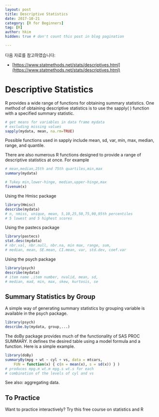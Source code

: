 ```yaml
---
layout: post  
title: Descriptive Statistics  
date: 2017-10-21  
category: [R for Beginners]  
tag: [R]  
author: hkim  
hidden: true # don't count this post in blog pagination  

---
```


다음 자료를 참고하였습니다:  
- [https://www.statmethods.net/stats/descriptives.html](https://www.statmethods.net/stats/descriptives.html)

# Descriptive Statistics
R provides a wide range of functions for obtaining summary statistics. One method of obtaining descriptive statistics is to use the sapply( ) function with a specified summary statistic.

```r
# get means for variables in data frame mydata
# excluding missing values
sapply(mydata, mean, na.rm=TRUE)
```

Possible functions used in sapply include mean, sd, var, min, max, median, range, and quantile.

There are also numerous R functions designed to provide a range of descriptive statistics at once. For example

```r
# mean,median,25th and 75th quartiles,min,max
summary(mydata)

# Tukey min,lower-hinge, median,upper-hinge,max
fivenum(x)
```

Using the Hmisc package

```r
library(Hmisc)
describe(mydata)
# n, nmiss, unique, mean, 5,10,25,50,75,90,95th percentiles
# 5 lowest and 5 highest scores
```

Using the pastecs package

```r
library(pastecs)
stat.desc(mydata)
# nbr.val, nbr.null, nbr.na, min max, range, sum,
# median, mean, SE.mean, CI.mean, var, std.dev, coef.var
```

Using the psych package

```r
library(psych)
describe(mydata)
# item name ,item number, nvalid, mean, sd,
# median, mad, min, max, skew, kurtosis, se
```

## Summary Statistics by Group
A simple way of generating summary statistics by grouping variable is available in the psych package.

```r
library(psych)
describe.by(mydata, group,...)
```

The doBy package provides much of the functionality of SAS PROC SUMMARY. It defines the desired table using a model formula and a function. Here is a simple example.

```r
library(doBy)
summaryBy(mpg + wt ~ cyl + vs, data = mtcars,
 	FUN = function(x) { c(m = mean(x), s = sd(x)) } )
# produces mpg.m wt.m mpg.s wt.s for each
# combination of the levels of cyl and vs
```

See also: aggregating data.

## To Practice
Want to practice interactively? Try this free course on statistics and R
